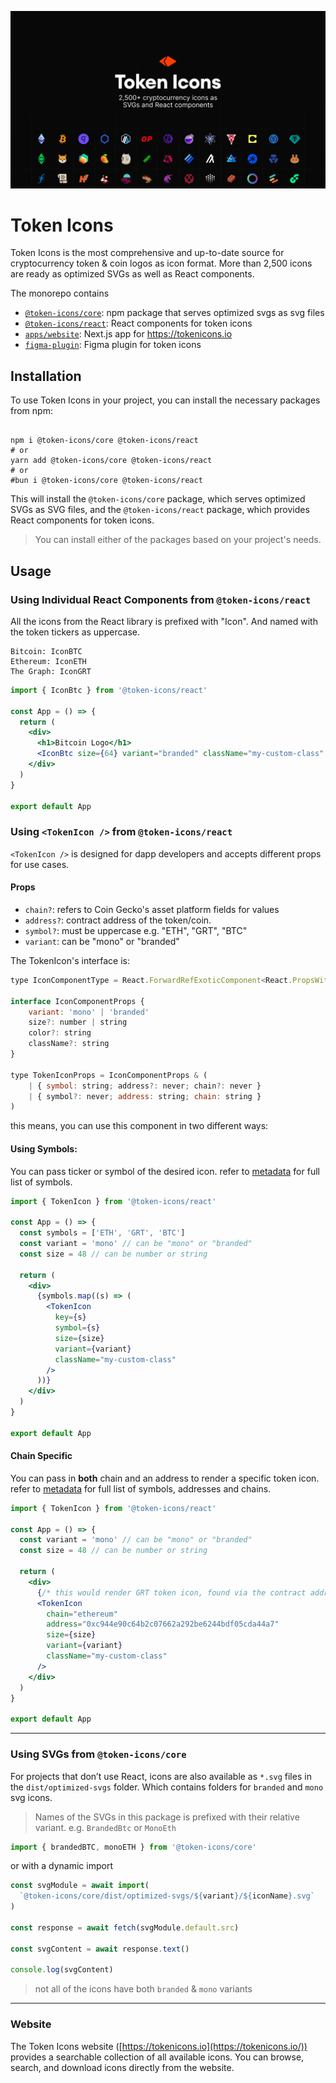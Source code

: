 ![Token Icons](https://raw.githubusercontent.com/0xa3k5/token-icons/main/apps/figma-plugin/src/assets/cover.png)

# Token Icons

Token Icons is the most comprehensive and up-to-date source for cryptocurrency token & coin logos as icon format. More than 2,500 icons are ready as optimized SVGs as well as React components.

The monorepo contains

- [`@token-icons/core`](https://github.com/0xa3k5/token-icons/tree/main/packages/core): npm package that serves optimized svgs as svg files
- [`@token-icons/react`](https://github.com/0xa3k5/token-icons/tree/main/packages/react): React components for token icons
- [`apps/website`](https://github.com/0xa3k5/token-icons/tree/main/apps/website): Next.js app for https://tokenicons.io
- [`figma-plugin`](https://github.com/0xa3k5/token-icons/tree/main/apps/figma-plugin): Figma plugin for token icons

## Installation

To use Token Icons in your project, you can install the necessary packages from npm:

```

npm i @token-icons/core @token-icons/react
# or
yarn add @token-icons/core @token-icons/react
# or
#bun i @token-icons/core @token-icons/react

```

This will install the `@token-icons/core` package, which serves optimized SVGs as SVG files, and the `@token-icons/react` package, which provides React components for token icons.

> You can install either of the packages based on your project's needs.

## Usage

### Using Individual React Components from `@token-icons/react`

All the icons from the React library is prefixed with "Icon". And named with the token tickers as uppercase.

```
Bitcoin: IconBTC
Ethereum: IconETH
The Graph: IconGRT
```

```jsx
import { IconBtc } from '@token-icons/react'

const App = () => {
  return (
    <div>
      <h1>Bitcoin Logo</h1>
      <IconBtc size={64} variant="branded" className="my-custom-class" />
    </div>
  )
}

export default App
```

### Using `<TokenIcon />` from `@token-icons/react`

`<TokenIcon />` is designed for dapp developers and accepts different props for use cases.

#### Props

- `chain?`: refers to Coin Gecko's asset platform fields for values
- `address?`: contract address of the token/coin.
- `symbol?`: must be uppercase e.g. "ETH", "GRT", "BTC"
- `variant`: can be "mono" or "branded"

The TokenIcon's interface is:

```js
type IconComponentType = React.ForwardRefExoticComponent<React.PropsWithoutRef<IconComponents.IconComponentProps> & React.RefAttributes<SVGSVGElement>>

interface IconComponentProps {
	variant: 'mono' | 'branded'
	size?: number | string
	color?: string
	className?: string
}

type TokenIconProps = IconComponentProps & (
	| { symbol: string; address?: never; chain?: never }
	| { symbol?: never; address: string; chain: string }
)
```

this means, you can use this component in two different ways:

#### Using Symbols:

You can pass ticker or symbol of the desired icon. refer to [metadata](https://github.com/0xa3k5/token-icons/blob/main/packages/core/src/metadata/tokens.json) for full list of symbols.

```jsx
import { TokenIcon } from '@token-icons/react'

const App = () => {
  const symbols = ['ETH', 'GRT', 'BTC']
  const variant = 'mono' // can be "mono" or "branded"
  const size = 48 // can be number or string

  return (
    <div>
      {symbols.map((s) => (
        <TokenIcon
          key={s}
          symbol={s}
          size={size}
          variant={variant}
          className="my-custom-class"
        />
      ))}
    </div>
  )
}

export default App
```

#### Chain Specific

You can pass in **both** chain and an address to render a specific token icon. refer to [metadata](https://github.com/0xa3k5/token-icons/blob/main/packages/core/src/metadata/tokens.json) for full list of symbols, addresses and chains.

```jsx
import { TokenIcon } from '@token-icons/react'

const App = () => {
  const variant = 'mono' // can be "mono" or "branded"
  const size = 48 // can be number or string

  return (
    <div>
      {/* this would render GRT token icon, found via the contract address on the given chain */}
      <TokenIcon
        chain="ethereum"
        address="0xc944e90c64b2c07662a292be6244bdf05cda44a7"
        size={size}
        variant={variant}
        className="my-custom-class"
      />
    </div>
  )
}

export default App
```

---

### Using SVGs from `@token-icons/core`

For projects that don’t use React, icons are also available as `*.svg` files in the `dist/optimized-svgs` folder. Which contains folders for `branded` and `mono` svg icons.

> Names of the SVGs in this package is prefixed with their relative variant. e.g. `BrandedBtc` or `MonoEth`

```js
import { brandedBTC, monoETH } from '@token-icons/core'
```

or with a dynamic import

```js
const svgModule = await import(
  `@token-icons/core/dist/optimized-svgs/${variant}/${iconName}.svg`
)

const response = await fetch(svgModule.default.src)

const svgContent = await response.text()

console.log(svgContent)
```

> not all of the icons have both `branded` & `mono` variants

---

### Website

The Token Icons website ([https://tokenicons.io](https://tokenicons.io/)) provides a searchable collection of all available icons. You can browse, search, and download icons directly from the website.
